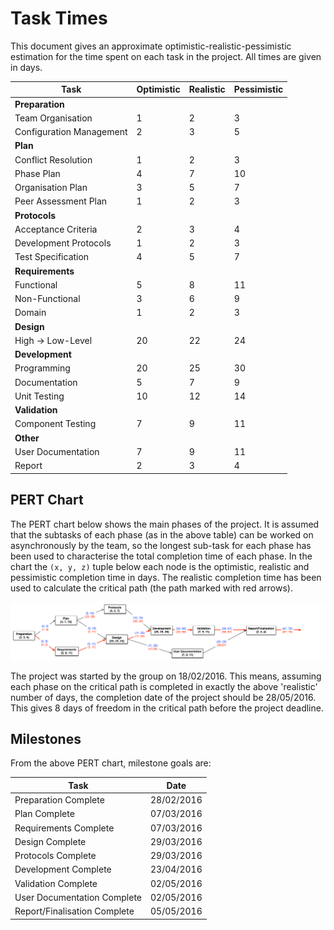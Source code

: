 # Task Times

This document gives an approximate optimistic-realistic-pessimistic estimation for the time spent on each task in the project. All times are given in days.

| Task                     | Optimistic | Realistic | Pessimistic |
| ------------------------ | ---------- | --------- | ----------- |
| __Preparation__          |            |           |             |
| Team Organisation        | 1          | 2         | 3           |  
| Configuration Management | 2          | 3         | 5           |
| __Plan__                 |            |           |             |
| Conflict Resolution      | 1          | 2         | 3           |
| Phase Plan               | 4          | 7         | 10          |
| Organisation Plan        | 3          | 5         | 7           |
| Peer Assessment Plan     | 1          | 2         | 3           |
| __Protocols__            |            |           |             |
| Acceptance Criteria      | 2          | 3         | 4           |
| Development Protocols    | 1          | 2         | 3           |
| Test Specification       | 4          | 5         | 7           |
| __Requirements__         |            |           |             |
| Functional               | 5          | 8         | 11          |
| Non-Functional           | 3          | 6         | 9           |
| Domain                   | 1          | 2         | 3           |
| __Design__               |            |           |             |
| High -> Low-Level        | 20         | 22        | 24          |
| __Development__          |            |           |             |
| Programming              | 20         | 25        | 30          |
| Documentation            | 5          | 7         | 9           |
| Unit Testing             | 10         | 12        | 14          |
| __Validation__           |            |           |             |
| Component Testing        | 7          | 9         | 11          |
| __Other__                |            |           |             |
| User Documentation       | 7          | 9         | 11          |
| Report                   | 2          | 3         | 4           |

## PERT Chart

The PERT chart below shows the main phases of the project. It is assumed that the subtasks of each phase (as in the above table) can be worked on asynchronously by the team, so the longest sub-task for each phase has been used to characterise the total completion time of each phase. In the chart the `(x, y, z)` tuple below each node is the optimistic, realistic and pessimistic completion time in days. The realistic completion time has been used to calculate the critical path (the path marked with red arrows).

![pert-chart](pert.png)

The project was started by the group on 18/02/2016. This means, assuming each phase on the critical path is completed in exactly the above 'realistic' number of days, the completion date of the project should be 28/05/2016. This gives 8 days of freedom in the critical path before the project deadline.

## Milestones

From the above PERT chart, milestone goals are:

| Task                              | Date               |
| ----------------------------------|--------------------|
| Preparation Complete              | 28/02/2016         |
| Plan Complete                     | 07/03/2016         |
| Requirements Complete             | 07/03/2016         |
| Design Complete                   | 29/03/2016         |
| Protocols Complete                | 29/03/2016         |
| Development Complete              | 23/04/2016         |
| Validation Complete               | 02/05/2016         |
| User Documentation Complete       | 02/05/2016         |
| Report/Finalisation Complete      | 05/05/2016         |
